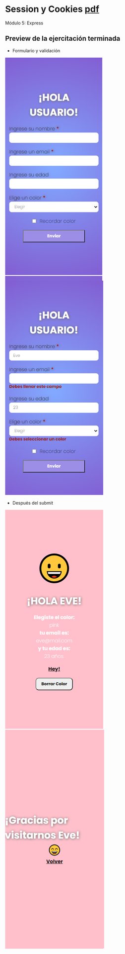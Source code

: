 # Session y Cookies [pdf](https://github.com/EveNavarro/session-y-cookies/tree/master/public/pdf)
Módulo 5: Express

## Preview de la ejercitación terminada

- Formulario y validación

<img src="https://github.com/EveNavarro/session-y-cookies/blob/master/public/images/user-form.png" />    <img src="https://github.com/EveNavarro/session-y-cookies/blob/master/public/images/user-form-validationss.png" />

- Después del submit 

<img src="https://github.com/EveNavarro/session-y-cookies/blob/master/public/images/hi-user.png" />   <img src="https://github.com/EveNavarro/session-y-cookies/blob/master/public/images/thanks-for-visited.png" />
